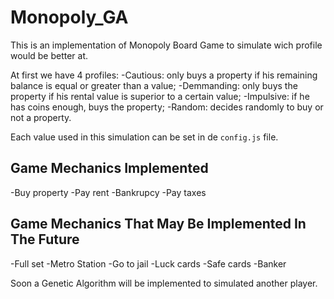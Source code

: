 # Monopoly_GA

This is an implementation of Monopoly Board Game to simulate wich profile would be better at.

At first we have 4 profiles:
-Cautious: only buys a property if his remaining balance is equal or greater than a value;
-Demmanding: only buys the property if his rental value is superior to a certain value;
-Impulsive: if he has coins enough, buys the property;
-Random: decides randomly to buy or not a property.

Each value used in this simulation can be set in de `config.js` file.

## Game Mechanics Implemented
-Buy property
-Pay rent
-Bankrupcy
-Pay taxes

## Game Mechanics That May Be Implemented In The Future
-Full set
-Metro Station
-Go to jail
-Luck cards
-Safe cards
-Banker

Soon a Genetic Algorithm will be implemented to simulated another player.